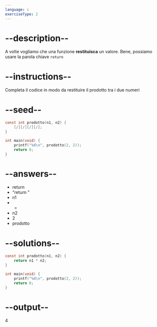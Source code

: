 ```yaml
---
language: c
exerciseType: 2
---
```


# --description--

A volte vogliamo che una funzione __restituisca__ un valore.
Bene, possiamo usare la parola chiave `return`

# --instructions--

Completa il codice in modo da restituire il prodotto tra i due numeri

# --seed--

```c
const int prodotto(n1, n2) {
    [/][/][/][/];
}

int main(void) {
    printf("%d\n", prodotto(2, 2));
    return 0;
}
```

# --answers--

- return 
- "return "
- n1
-  * 
- n2
- 2
- prodotto

# --solutions--

```c
const int prodotto(n1, n2) {
    return n1 * n2;
}

int main(void) {
    printf("%d\n", prodotto(2, 2));
    return 0;
}
```

# --output--

4
